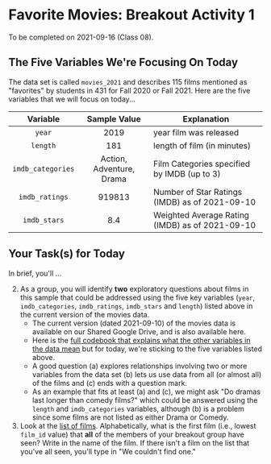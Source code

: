 # Favorite Movies: Breakout Activity 1

To be completed on 2021-09-16 (Class 08).

## The Five Variables We're Focusing On Today

The data set is called `movies_2021` and describes 115 films mentioned as "favorites" by students in 431 for Fall 2020 or Fall 2021. Here are the five variables that we will focus on today...

Variable | Sample Value | Explanation
:--------: | :------------: | ------------------------------------------------------------------------
`year` | 2019 | year film was released
`length` | 181 | length of film (in minutes)
`imdb_categories` | Action, Adventure, Drama | Film Categories specified by IMDB (up to 3)
`imdb_ratings` | 919813 | Number of Star Ratings (IMDB) as of 2021-09-10
`imdb_stars` | 8.4 | Weighted Average Rating (IMDB) as of 2021-09-10

## Your Task(s) for Today

In brief, you'll ...

2. As a group, you will identify **two** exploratory questions about films in this sample that could be addressed using the five key variables (`year`, `imdb_categories`, `imdb_ratings`, `imdb_stars` and `length`) listed above in the current version of the movies data.
    - The current version (dated 2021-09-10) of the movies data is available on our Shared Google Drive, and is also available here.
    - Here is the [full codebook that explains what the other variables in the data mean](https://github.com/THOMASELOVE/431-2021/blob/main/classes/movies/movies_codebook.md) but for today, we're sticking to the five variables listed above.
    - A good question (a) explores relationships involving two or more variables from the data set (b) lets us use data from all (or almost all) of the films and (c) ends with a question mark.
    - As an example that fits at least (a) and (c), we might ask "Do dramas last longer than comedy films?" which could be answered using the `length` and `imdb_categories` variables, although (b) is a problem since some films are not listed as either Drama or Comedy.
3. Look at the [list of films](https://github.com/THOMASELOVE/431-2021/blob/main/classes/movies/movies_list.md). Alphabetically, what is the first film (i.e., lowest `film_id` value) that **all** of the members of your breakout group have seen? Write in the name of the film. If there isn't a film on the list that you've all seen, you'll type in "We couldn't find one."


